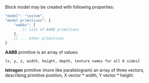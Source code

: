 Block model may be created with following properties:

```js
"model": "custom",
"model-primitives": {
    "aabbs": [
	    // list of AABB primitives
    ],
    // ... other primitives
}
```

**AABB** primitive is an array of values:
```
[x, y, z, width, height, depth, texture names for all 6 sides]
```

**tetragon** primitive (more like parallelogram) an array of three vectors, describing primitive position, X vector \* width, Y vector \* height.

